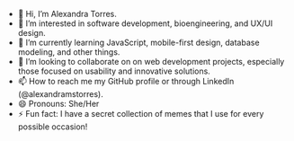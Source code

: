 - 👋 Hi, I’m Alexandra Torres.
- 👀 I’m interested in software development, bioengineering, and UX/UI design.
- 🌱 I’m currently learning  JavaScript, mobile-first design, database modeling, and other things.
- 💞️ I’m looking to collaborate on on web development projects, especially those focused on usability and innovative solutions.
- 📫 How to reach me my GitHub profile or through LinkedIn (@alexandramstorres).
- 😄 Pronouns: She/Her
- ⚡ Fun fact:  I have a secret collection of memes that I use for every possible occasion!
<!---
alexandramst/alexandramst is a ✨ special ✨ repository because its `README.md` (this file) appears on your GitHub profile.
You can click the Preview link to take a look at your changes.
--->
